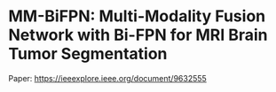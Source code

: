 # MM-BiFPN: Multi-Modality Fusion Network with Bi-FPN for MRI Brain Tumor Segmentation

Paper: https://ieeexplore.ieee.org/document/9632555
